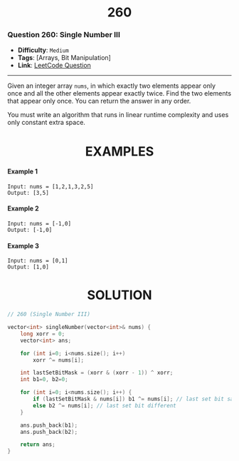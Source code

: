 <h1 align="center">260</h1>

### Question 260: Single Number III  

- **Difficulty**: `Medium`
- **Tags**: [Arrays, Bit Manipulation]
- **Link**: [LeetCode Question](https://leetcode.com/problems/single-number-iii/description)

---

Given an integer array `nums`, in which exactly two elements appear only once and all the other elements appear exactly twice. Find the two elements that appear only once. You can return the answer in any order.

You must write an algorithm that runs in linear runtime complexity and uses only constant extra space.

<h1 align="center">EXAMPLES</h1>


#### **Example 1**
```
Input: nums = [1,2,1,3,2,5]
Output: [3,5]
```

#### **Example 2**
```
Input: nums = [-1,0]
Output: [-1,0]
```

#### **Example 3**
```
Input: nums = [0,1]
Output: [1,0]
```

<h1 align="center">SOLUTION</h1>

```cpp
// 260 (Single Number III)

vector<int> singleNumber(vector<int>& nums) {
    long xorr = 0;
    vector<int> ans;

    for (int i=0; i<nums.size(); i++)
        xorr ^= nums[i];

    int lastSetBitMask = (xorr & (xorr - 1)) ^ xorr;
    int b1=0, b2=0;

    for (int i=0; i<nums.size(); i++) {
        if (lastSetBitMask & nums[i]) b1 ^= nums[i]; // last set bit same
        else b2 ^= nums[i]; // last set bit different
    }

    ans.push_back(b1);
    ans.push_back(b2);

    return ans;
}
```